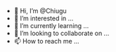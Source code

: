 - 👋 Hi, I’m @Chiugu
- 👀 I’m interested in ...
- 🌱 I’m currently learning ...
- 💞️ I’m looking to collaborate on ...
- 📫 How to reach me ...

<!---
Chiugu/Chiugu is a ✨ special ✨ repository because its `README.md` (this file) appears on your GitHub profile.
You can click the Preview link to take a look at your changes.
--->
